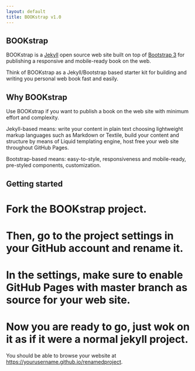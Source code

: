 ```yaml
---
layout: default
title: BOOKstrap v1.0
---
```


<h2 id="Intro">BOOKstrap</h2>

BOOKstrap is a [Jekyll](jekyllrb.com) open source web site built on top of [Bootstrap 3](https://getbootstrap.com/) for publishing a responsive and mobile-ready book on the web.

Think of BOOKstrap as a Jekyll/Bootstrap based starter kit for building and writing you personal web book fast and easily.

<div class="line"></div>

<h2 id="Intro">Why BOOKstrap</h2>

Use BOOKstrap if you want to publish a book on the web site with minimum effort and complexity.

Jekyll-based means: write your content in plain text choosing lightweight markup languages such as Markdown or Textile, build your content and structure by means of Liquid templating engine, host free your web site throughout GitHub Pages.

Bootstrap-based means: easy-to-style, responsiveness and mobile-ready, pre-styled components, customization.

<div class="line"></div>

<h2 id="start">Getting started</h2>

# Fork the BOOKstrap project.
# Then, go to the project settings in your GitHub account and rename it.
# In the settings, make sure to enable GitHub Pages with master branch as source for your web site.
# Now you are ready to go, just wok on it as if it were a normal jekyll project.

You should be able to browse your website at https://yourusername.github.io/renamedproject.
